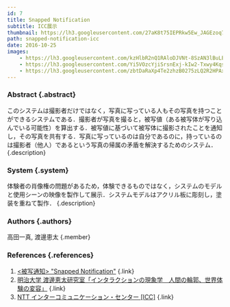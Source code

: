 ```yaml
---
id: 7
title: Snapped Notification
subtitle: ICC展示
thumbnail: https://lh3.googleusercontent.com/27aK8t75IEPRkw5Ew_JAGEzoq7QzdQM9MHQr66XfEGfAy2BoSqRlBfiPIJCpwA9M1NP1i4_p5ihraRBZRjul99pChzAZpoocoSINJ0EGaypAR_QLg4zrMKP1C2KzTvqX50dU9fmO-9Sec0391jLGWpdBCBRlBqejIyB4djuxkBQ44iQC5FTXdUMdpbVdKxgiuBnbW-MadqRgYxrBLLhr1JesBXkSBf2P9uFfHpl-SWYk1cwuIKBnPzngMU9mzJsrNi4iNexJnZrwcKJ-6pmuHWHauR8bGQnf_2NE7Z4vT2dBRxkADzEZ-fnx4IOueAbltjIuz9PFgGE9aESEIBPt593Y39O3I2uOxGyTsJvGn98VC3sDRM7yMAJ9HfOKl8U8PyEpIhD11D4qjXdxpcwyeQofIcQCYc_7q3NTu0RUsTIIqDmxxy_mGwc2wt-BdJbSJlH4zE8s1yCU84RvwWwkHioqKWNAfXASeFGQ-db0t_6Z7ZcVevJVYFGM5Gw_LNwJNpQqFp7vD_B7baihd9-7RGPeatZl3hEGT5BQYktRER0CQLCQswsZMgWouGUtdQqM3TPSW5pVMDttiZQA61Twiu92CPO7NMCBGQtLHeLS=w718-h404-rp
path: snapped-notification-icc
date: 2016-10-25
images:
    - https://lh3.googleusercontent.com/kzHlbR2nQ1RAloDJVNt-8SzAN3lBuLEaS_o_z09ViH8LaVSWh70ebr-PXAmB_OVk0Vv6f9--Nr8jy2GwLLZ7eZs1h2By8UqoYKgXCgaqkvGF7IKFNrTP1Fo_8KMevxvuq6bHYcSW4g6wtiKDwt4bgo3ldVMZpMdTZNCGAHWCzlqWge-YLZE3KXeYPRmMqLUrygoNRAdcBHV421YrAghXsqoQSTnrtcYkKNv_xtHEI5JXcehHLPQ3MvsmAwE0LJ5NxARHejMOyxX4XRXS8W2-55XvofDEsv42R8AFvZW31bRBh_x9iCe1sqQBNTQ8Y830DJd3gzsldaR68jWj4iKwWGhyomV37WyHqob9Did5_Wc-oDRzqr7UXB5kDBWkmTupHvlHk1EUN3ts-n3z1GnAdMIgK6-k74rYL6g7XhS82ceWgKMBwU__9eh74jMp_v_fi6fAOKnQ6W25adb6wGyEyS-QjvzO5ACevrublKu_6TBbUpZMYfhnaad4xKeWjwPzCjjI-F-gDoJ5F4os9RQScvB7o0ndEjHFaHN6G79RMFQ8gF7t3Fji3hFkAFtwNSoDsCAA2pZoU0OWHwxVwBRLPR-yPq3FF4POwmfgEHAs=w1920-h1080-rp 
    - https://lh3.googleusercontent.com/Yi5VOzcYjiSrsnExj-kIw2-Txwy4KqsxywtRLdUeguAXzJ0T1jORIlC1ZVHyRaNFhPvUOggmDGqtHXJfkplLN-9huNxA1uigyThU4W2OVasB8VBfw4xcTBezYKShRzTKOrlfrVF08Wc-c5OGovkwUn1V6jn9EZWBjrJairZWZ_p9NdUtQxwRzgiy-_HcigOCHGy0CVPqBZm9o-quLcaTbBCgV6rLKwfbcYfzG4n8ctT0KEiQIeZ2a53M-ZzsDvlBVfv-cRyZ09d4OfJn6aJ2B7I40_fvZ7W3-t4m55HIj2eqzclMhD19dEqTg5zGUJfAfLDOizIucW1cKQc5mIHJzBSwQi7blu9mqgFWQlyd-71uj4mOLjWhbPpbvbKAU70YwZL2TKu3yzDTbkpzb7xQdDAZSQLUWCWoDXL7W6_UHzwx205jmvi4FwUiFJrUFj3Qb4oobjmOI3BocEIzGjbr1__Ui_NEkb9nFr3JdkoAEeV4JXT1RPp5eQAcPbkQ1YRtV7j5eca1F6AP3JtjItn5s05RXIHT7zQLy4RlvC2H_Mjfk9fVGGb55OfM36OT-4QmbpmO7ke-hIUkhANorkUOZSXM1Tl-14KEAKHPOtDc=w718-h404-rp
    - https://lh3.googleusercontent.com/zbtDaRaXp4Te2zhzB0275zLQ2R2HPAx8wIa13ZvJ-H4S3thrhNdCM0HGH6Tzpj-U_HO-aDYcpDnnE-0Ng-7QVDsl9Y9q5Jw8Zn7itAi7tNwFRqVSmDRC3zwZ3hd-wrMXXK7urLeskw13N2JD8gZXTHYYiQDwsAIyiOR-4bPL1QFr3xvG4Kn_Y8kfgZRlYuF3I2tt3V2TvcyqqdEcFOrZDwpxfruvH3MGEcZw5U-36JlzLXs-Yijn53JDtuU4ldKhf2itsFLBD9a8JLMf__P9dRWMHCen1jXsydcWZ8zg8Hi763D_UPa_KPMeR_1X4ivtBBChIkV05MpAWSZMkylzpmD7g5Spi5CnO7FgUuEz6IuCahRsUM4WgDZZc14n8RI4RfOmiVSPuOIF2SkpZL1_wozzNEagRfCs5G2MMHv0sXyIBsiWuEFivEsZfTjOSkFdLQIJhZvlNy1_XcZcOE0FjTm3rCpZxP5jYxUsM3AdQt8PxHegQ53J-DtWFNiZDfdEa_ZaoPAdeIUhFfsCt83YcgLOKT5ZESwbm74cJCvHulL3IdplRk6tD5Lkphg855WZg0GBgNvZuC8k0yAh0vr0RnePOLfXyZxQDzpRBFwi=w521-h293-no
---
```


### Abstract {.abstract}

このシステムは撮影者だけではなく，写真に写っている人もその写真を持つことができるシステムである．撮影者が写真を撮ると，被写値（ある被写体が写り込んでいる可能性）を算出する．被写値に基づいて被写体に撮影されたことを通知し，その写真を共有する．写真に写っているのは自分であるのに，持っているのは撮影者（他人）であるという写真の帰属の矛盾を解決するためのシステム． {.description}

### System {.system}

体験者の肖像権の問題があるため，体験できるものではなく，システムのモデルと使用シーンの映像を製作して展示．システムモデルはアクリル板に彫刻し，塗装を重ねて製作． {.description}

### Authors {.authors}

高田一真, 渡邊恵太 {.member}

### References {.references}

1. [<被写通知> "Snapped Notification"](http://www.ntticc.or.jp/ja/archive/works/snappednotification/) {.link}
2. [明治大学 渡邊恵太研究室「インタラクションの現象学　人間の輪郭、世界体験の変容」](http://www.ntticc.or.jp/ja/exhibitions/2016/os2016-rd-watanabe-keita-laboratory/) {.link}
3. [NTT インターコミュニケーション・センター [ICC]](http://www.ntticc.or.jp/ja/) {.link}
